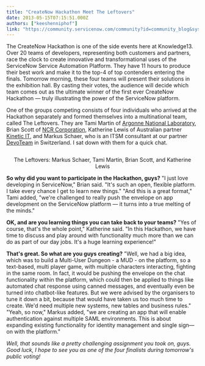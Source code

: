 ```yaml
---
title: "CreateNow Hackathon Meet The Leftovers"
date: 2013-05-15T07:15:51.000Z
authors: ["keeshenniphof"]
link: "https://community.servicenow.com/community?id=community_blog&sys_id=549d6a69dbd0dbc01dcaf3231f96195f"
---
```

<p>The CreateNow Hackathon is one of the side events here at Knowledge13. Over 20 teams of developers, representing both customers and partners, race the clock to create innovative and transformational uses of the ServiceNow Service Automation Platform. They have 11 hours to produce their best work and make it to the top-4 of top contenders entering the finals. Tomorrow morning, these four teams will present their solutions in the exhibition hall. By casting their votes, the audience will decide which team comes out as the ultimate winner of the first ever CreateNow Hackathon — truly illustrating the power of the ServiceNow platform.</p><p></p><p>One of the groups competing consists of four individuals who arrived at the Hackathon separately and formed themselves into a multinational team, called The Leftovers. They are Tami Martin of <a title="w.anl.gov/" href="http://www.anl.gov/">Argonne National Laboratory</a>, Brian Scott of <a title="w.ncr.com/" href="http://www.ncr.com/">NCR Corporation</a>, Katherine Lewis of Australian partner <a title="w.kineticit.com.au/" href="http://www.kineticit.com.au/">Kinetic IT</a>, and Markus Schaer, who is an ITSM consultant at our partner <a title="w.devoteam.ch/de/start.aspx" href="http://www.devoteam.ch/de/start.aspx">DevoTeam</a> in Switzerland. I sat down with them for a quick chat.</p><p></p><p></p><center><img   alt="" class="jive-image" src="05b0a982db50df048c8ef4621f961949.iix"/></center><p></p><center>The Leftovers: Markus Schaer, Tami Martin, Brian Scott, and Katherine Lewis</center><p></p><p></p><p><strong>So why did you want to participate in the Hackathon, guys?</strong> "I just love developing in ServiceNow," Brian said. "It's such an open, flexible platform. I take every chance I get to learn new things." "And this is a great format," Tami added, "we're challenged to really push the envelope on app development on the ServiceNow platform — it turns into a true melting of the minds."</p><p></p><p><strong>OK, and are you learning things you can take back to your teams?</strong> "Yes of course, that's the whole point," Katherine said. "In this Hackathon, we have time to discuss and play around with functionality much more than we can do as part of our day jobs. It's a huge learning experience!"</p><p></p><p><strong>That's great. So what are you guys creating?</strong> "Well, we had a big idea, which was to build a Multi-User Dungeon - a MUD - on the platform, so a text-based, multi player game, with multiple characters interacting, fighting in the same room. In fact, it would be pushing the envelope on the chat functionality within the platform, which could then be applied to things like automated chat response using canned messages, and eventually even be turned into chatbot-like features. But we were advised by the organisers to tune it down a bit, because that would have taken us too much time to create. We'd need multiple new systems, new tables and business rules." "Yeah, so now," Markus added, "we are creating an app that will enable authentication against multiple SAML environments. This is about expanding existing functionality for identity management and single sign—on with the platform."</p><p></p><p><em>Well, that sounds like a pretty challenging assignment you took on, guys. Good luck, I hope to see you as one of the four finalists during tomorrow's public voting!</em></p>